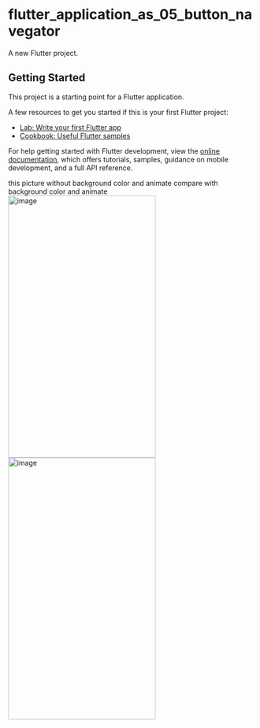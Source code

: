 # flutter_application_as_05_button_navegator

A new Flutter project.

## Getting Started

This project is a starting point for a Flutter application.

A few resources to get you started if this is your first Flutter project:

- [Lab: Write your first Flutter app](https://docs.flutter.dev/get-started/codelab)
- [Cookbook: Useful Flutter samples](https://docs.flutter.dev/cookbook)

For help getting started with Flutter development, view the
[online documentation](https://docs.flutter.dev/), which offers tutorials,
samples, guidance on mobile development, and a full API reference.

this picture without background color and animate compare with background color and animate<br>
<img width="299" height="532" alt="image" src="https://github.com/user-attachments/assets/89f274a9-61b5-42bb-94d0-88d9c5b75e00" />
<img width="299" height="532" alt="image" src="https://github.com/user-attachments/assets/bacb091f-5f81-46b3-9a52-e170e364831f" />
